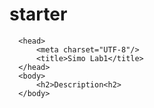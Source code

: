 # starter
<!DOCTYPE html>
<html>

      <head>
          <meta charset="UTF-8"/>
          <title>Simo Lab1</title>
      </head>
      <body>
          <h2>Description<h2>
      </body>


</html>
